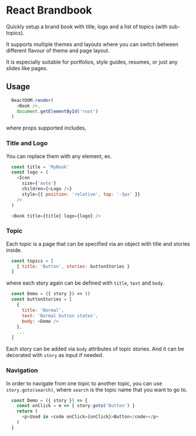 # React Brandbook

Quickly setup a brand book with title, logo and a list of topics (with sub-topics). 

It supports multiple themes and layouts where you can switch between different flavour of theme and page layout. 

It is especially suitable for portfolios, style guides, resumes, or just any slides like pages.

## Usage

```javascript
  ReactDOM.render(
    <Book />,
    document.getElementById('root')
  )
```

where props supported includes,

### Title and Logo

You can replace them with any element, ex. 

```javascript
  const title = 'MyBook'
  const logo = (
    <Icon
      size={'auto'}
      children={<Logo />}
      style={{ position: 'relative', top: '-3px' }}
    />
  )

  <Book title={title} logo={logo} />
```

### Topic

Each topic is a page that can be specified via an object with title and stories inside. 

```javascript
  const topics = [
    { title: 'Button', stories: buttonStories }
  ]
```

where each story again can be defined with `title`, `text` and `body`. 

```javascript
  const Demo = ({ story }) => ()
  const buttonStories = [
    {
      title: 'Normal',
      text: 'Normal button states',
      body: <Demo />
    },
    ...
  ]
```

Each story can be added via `body` attributes of topic stories. And it can be decorated with `story` as input if needed.


### Navigation

In order to navigate from one topic to another topic, you can use `story.goto(search)`, where `search` is the topic name that you want to go to. 

```javascript
  const Demo = ({ story }) => {
    const onClick = e => { story.goto('Button') }
    return (
      <p>Used in <code onClick={onClick}>Button</code></p>
    )
  }
```




